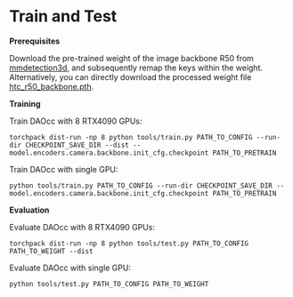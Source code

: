 # Train and Test

**Prerequisites**

Download the pre-trained weight of the image backbone R50 from [mmdetection3d](https://github.com/open-mmlab/mmdetection3d/tree/1.0/configs/nuimages), 
and subsequently remap the keys within the weight. Alternatively, you can directly download the processed weight file [htc_r50_backbone.pth](https://drive.google.com/file/d/19S91tPjfM2laHKipL7QDs5-6m9pQxQGz/view?usp=drive_link).

**Training**

Train DAOcc with 8 RTX4090 GPUs:
```
torchpack dist-run -np 8 python tools/train.py PATH_TO_CONFIG --run-dir CHECKPOINT_SAVE_DIR --dist --model.encoders.camera.backbone.init_cfg.checkpoint PATH_TO_PRETRAIN
```

Train DAOcc with single GPU:
```
python tools/train.py PATH_TO_CONFIG --run-dir CHECKPOINT_SAVE_DIR --model.encoders.camera.backbone.init_cfg.checkpoint PATH_TO_PRETRAIN
```

**Evaluation**

Evaluate DAOcc with 8 RTX4090 GPUs:
```
torchpack dist-run -np 8 python tools/test.py PATH_TO_CONFIG PATH_TO_WEIGHT --dist
```

Evaluate DAOcc with single GPU:
```
python tools/test.py PATH_TO_CONFIG PATH_TO_WEIGHT
```
